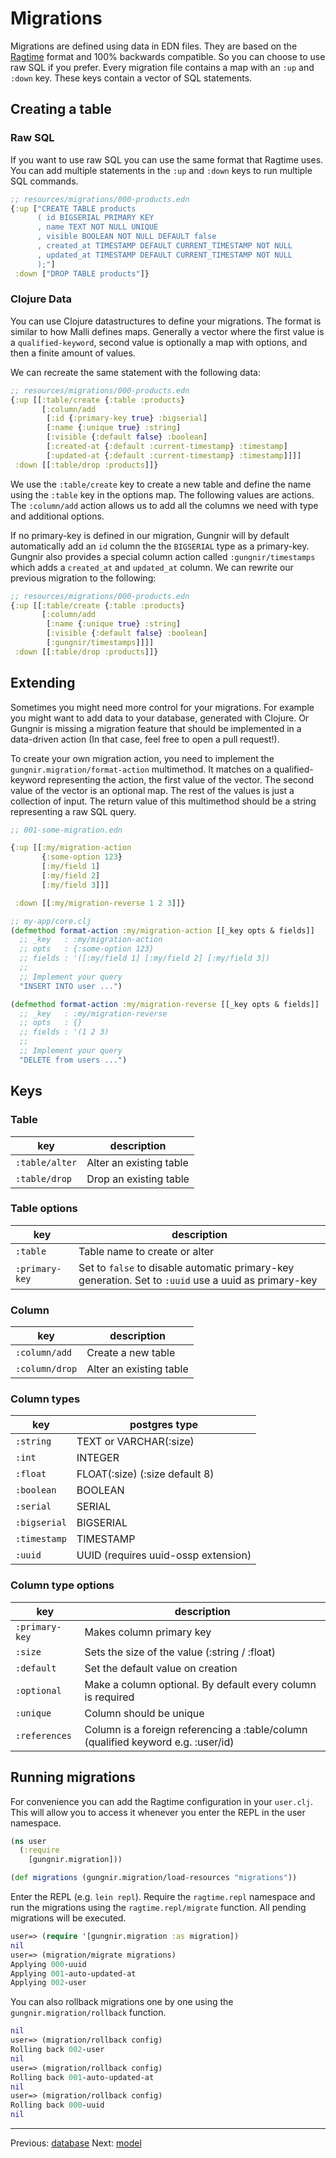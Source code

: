 # Migrations

Migrations are defined using data in EDN files. They are based on the
[Ragtime](https://github.com/weavejester/ragtime) format and 100% backwards
compatible. So you can choose to use raw SQL if you prefer. Every migration file
contains a map with an `:up` and `:down` key. These keys contain a vector of SQL
statements.

## Creating a table

### Raw SQL

If you want to use raw SQL you can use the same format that Ragtime uses. You
can add multiple statements in the `:up` and `:down` keys to run multiple SQL
commands.

```clojure
;; resources/migrations/000-products.edn
{:up ["CREATE TABLE products
      ( id BIGSERIAL PRIMARY KEY
      , name TEXT NOT NULL UNIQUE
      , visible BOOLEAN NOT NULL DEFAULT false
      , created_at TIMESTAMP DEFAULT CURRENT_TIMESTAMP NOT NULL
      , updated_at TIMESTAMP DEFAULT CURRENT_TIMESTAMP NOT NULL
      );"]
 :down ["DROP TABLE products"]}
```

### Clojure Data

You can use Clojure datastructures to define your migrations. The format is
similar to how Malli defines maps. Generally a vector where the first value is a
`qualified-keyword`, second value is optionally a map with options, and then a
finite amount of values.

We can recreate the same statement with the following data:

```clojure
;; resources/migrations/000-products.edn
{:up [[:table/create {:table :products}
       [:column/add
        [:id {:primary-key true} :bigserial]
        [:name {:unique true} :string]
        [:visible {:default false} :boolean]
        [:created-at {:default :current-timestamp} :timestamp]
        [:updated-at {:default :current-timestamp} :timestamp]]]]
 :down [[:table/drop :products]]}
```

We use the `:table/create` key to create a new table and define the name using
the `:table` key in the options map. The following values are actions. The
`:column/add` action allows us to add all the columns we need with type and
additional options.

If no primary-key is defined in our migration, Gungnir will by default
automatically add an `id` column the the `BIGSERIAL` type as a
primary-key. Gungnir also provides a special column action called
`:gungnir/timestamps` which adds a `created_at` and `updated_at` column. We can
rewrite our previous migration to the following:

```clojure
;; resources/migrations/000-products.edn
{:up [[:table/create {:table :products}
       [:column/add
        [:name {:unique true} :string]
        [:visible {:default false} :boolean]
        [:gungnir/timestamps]]]]
 :down [[:table/drop :products]]}
```

## Extending 

Sometimes you might need more control for your migrations. For example you might
want to add data to your database, generated with Clojure. Or Gungnir is missing
a migration feature that should be implemented in a data-driven action (In that
case, feel free to open a pull request!).

To create your own migration action, you need to implement the
`gungnir.migration/format-action` multimethod. It matches on a qualified-keyword
representing the action, the first value of the vector. The second value of the
vector is an optional map. The rest of the values is just a collection of
input. The return value of this multimethod should be a string representing a
raw SQL query.

```clojure
;; 001-some-migration.edn

{:up [[:my/migration-action
       {:some-option 123}
       [:my/field 1]
       [:my/field 2]
       [:my/field 3]]]

 :down [[:my/migration-reverse 1 2 3]]}

;; my-app/core.clj
(defmethod format-action :my/migration-action [[_key opts & fields]]
  ;; _key   : :my/migration-action
  ;; opts   : {:some-option 123}
  ;; fields : '([:my/field 1] [:my/field 2] [:my/field 3])
  ;;
  ;; Implement your query
  "INSERT INTO user ...")

(defmethod format-action :my/migration-reverse [[_key opts & fields]]
  ;; _key   : :my/migration-reverse
  ;; opts   : {}
  ;; fields : '(1 2 3)
  ;;
  ;; Implement your query
  "DELETE from users ...")
```

## Keys


### Table

| key            | description             |
|----------------|-------------------------|
| `:table/alter` | Alter an existing table |
| `:table/drop`  | Drop an existing table  |

### Table options

| key            | description                                                                                          |
|----------------|------------------------------------------------------------------------------------------------------|
| `:table`       | Table name to create or alter                                                                        |
| `:primary-key` | Set to `false` to disable automatic primary-key generation. Set to `:uuid` use a uuid as primary-key |

### Column

| key            | description             |
|----------------|-------------------------|
| `:column/add`  | Create a new table      |
| `:column/drop` | Alter an existing table |

### Column types

| key          | postgres type                       |
|--------------|-------------------------------------|
| `:string`    | TEXT or VARCHAR(:size)              |
| `:int`       | INTEGER                             |
| `:float`     | FLOAT(:size) (:size default 8)      |
| `:boolean`   | BOOLEAN                             |
| `:serial`    | SERIAL                              |
| `:bigserial` | BIGSERIAL                           |
| `:timestamp` | TIMESTAMP                           |
| `:uuid`      | UUID (requires uuid-ossp extension) |

### Column type options

| key            | description                                                                       |
|----------------|-----------------------------------------------------------------------------------|
| `:primary-key` | Makes column primary key                                                          |
| `:size`        | Sets the size of the value (:string / :float)                                     |
| `:default`     | Set the default value on creation                                                 |
| `:optional`    | Make a column optional. By default every column is required                       |
| `:unique`      | Column should be unique                                                           |
| `:references`  | Column is a foreign referencing a :table/column (qualified keyword e.g. :user/id) |

## Running migrations

For convenience you can add the Ragtime configuration in your `user.clj`. This
will allow you to access it whenever you enter the REPL in the user namespace.

```clojure
(ns user
  (:require 
    [gungnir.migration]))

(def migrations (gungnir.migration/load-resources "migrations"))
```

Enter the REPL (e.g. `lein repl`). Require the `ragtime.repl` namespace and run
the migrations using the `ragtime.repl/migrate` function. All pending migrations
will be executed.

``` clojure
user=> (require '[gungnir.migration :as migration])
nil
user=> (migration/migrate migrations)
Applying 000-uuid
Applying 001-auto-updated-at
Applying 002-user
```

You can also rollback migrations one by one using the `gungnir.migration/rollback`
function.

```clojure
nil
user=> (migration/rollback config)
Rolling back 002-user
nil
user=> (migration/rollback config)
Rolling back 001-auto-updated-at
nil
user=> (migration/rollback config)
Rolling back 000-uuid
nil
```

---

<div class="footer-navigation">
<span>Previous: <a href="https://kwrooijen.github.io/gungnir/database.html">database</a></span>
<span>Next: <a href="https://kwrooijen.github.io/gungnir/model.html">model</a></span>
</div>
